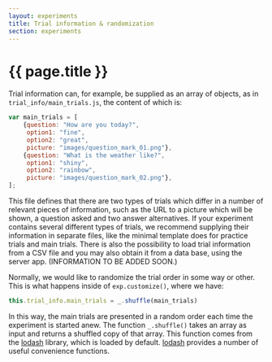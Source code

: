 ```yaml
---
layout: experiments
title: Trial information & randomization
section: experiments
---
```


# {{ page.title }}

Trial information can, for example, be supplied as an array of objects, as in `trial_info/main_trials.js`, the content of which is:

```javascript
var main_trials = [
	{question: "How are you today?", 
	 option1: "fine", 
	 option2: "great", 
	 picture: "images/question_mark_01.png"},
	{question: "What is the weather like?", 
	 option1: "shiny", 
	 option2: "rainbow", 
	 picture: "images/question_mark_02.png"},
];
```

This file defines that there are two types of trials which differ in a number of relevant pieces of information, such as the URL to a picture which will be shown, a question asked and two answer alternatives. If your experiment contains several different types of trials, we recommend supplying their information in separate files, like the minimal template does for practice trials and main trials. There is also the possibility to load trial information from a CSV file and you may also obtain it from a data base, using the server app. (INFORMATION TO BE ADDED SOON.)

Normally, we would like to randomize the trial order in some way or other. This is what happens inside of `exp.customize()`, where we have:

```javascript
this.trial_info.main_trials = _.shuffle(main_trials)
```

In this way, the main trials are presented in a random order each time the experiment is started anew. The function `_.shuffle()` takes an array as input and returns a shuffled copy of that array. This function comes from the [lodash](https://lodash.com/) library, which is loaded by default. [lodash](https://lodash.com/) provides a number of useful convenience functions.


